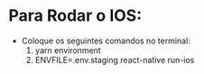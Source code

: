 # Para Rodar o IOS:
- Coloque os seguintes comandos no terminal:
  1. yarn environment
  2. ENVFILE=.env.staging react-native run-ios    
